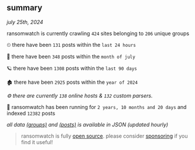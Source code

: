 
## summary
_july 25th, 2024_

ransomwatch is currently crawling `424` sites belonging to `206` unique groups

⏲ there have been `131` posts within the `last 24 hours`

🦈 there have been `348` posts within the `month of july`

🪐 there have been `1308` posts within the `last 90 days`

🏚 there have been `2925` posts within the `year of 2024`

_⚙️ there are currently `138` online hosts & `132` custom parsers._

🦕 ransomwatch has been running for `2 years, 10 months and 20 days` and indexed `12382` posts

_all data  [(groups)](http://ransomwhat.telemetry.ltd/groups) and [(posts)](http://ransomwhat.telemetry.ltd/posts) is available in JSON (updated hourly)_

> ransomwatch is fully [open source](https://github.com/joshhighet/ransomwatch#ransomwatch--). please consider [sponsoring](https://github.com/sponsors/joshhighet) if you find it useful!
